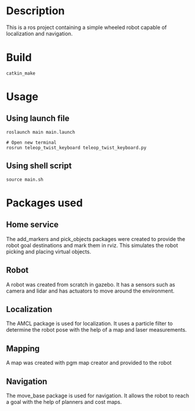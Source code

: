 # Description
This is a ros project containing a simple wheeled robot capable of localization and navigation.

# Build
```
catkin_make
```

# Usage

## Using launch file
```
roslaunch main main.launch

# Open new terminal
rosrun teleop_twist_keyboard teleop_twist_keyboard.py
```

## Using shell script
```
source main.sh
```

# Packages used

## Home service
The add_markers and pick_objects packages were created to provide the robot goal destinations and mark them in rviz. This simulates the robot picking and placing virtual objects.

## Robot
A robot was created from scratch in gazebo. It has a sensors such as camera and lidar and has actuators to move around the environment.

## Localization
The AMCL package is used for localization. It uses a particle filter to determine the robot pose with the help of a map and laser measurements.

## Mapping
A map was created with pgm map creator and provided to the robot

## Navigation
The move_base package is used for navigation. It allows the robot to reach a goal with the help of planners and cost maps.

